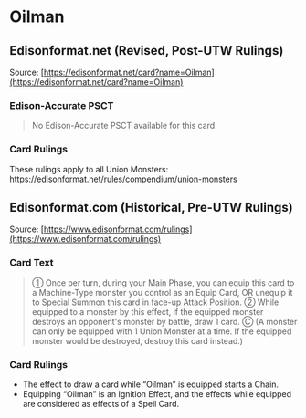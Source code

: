 # Oilman

## Edisonformat.net (Revised, Post-UTW Rulings)

Source: [https://edisonformat.net/card?name=Oilman](https://edisonformat.net/card?name=Oilman)

### Edison-Accurate PSCT

> No Edison-Accurate PSCT available for this card.

### Card Rulings

These rulings apply to all Union Monsters: https://edisonformat.net/rules/compendium/union-monsters


## Edisonformat.com (Historical, Pre-UTW Rulings)

Source: [https://www.edisonformat.com/rulings](https://www.edisonformat.com/rulings)

### Card Text

> ① Once per turn, during your Main Phase, you can equip this card to a Machine-Type monster you control as an Equip Card, OR unequip it to Special Summon this card in face-up Attack Position. ② While equipped to a monster by this effect, if the equipped monster destroys an opponent's monster by battle, draw 1 card. Ⓒ (A monster can only be equipped with 1 Union Monster at a time. If the equipped monster would be destroyed, destroy this card instead.)

### Card Rulings

*   The effect to draw a card while “Oilman” is equipped starts a Chain.
*   Equipping “Oilman” is an Ignition Effect, and the effects while equipped are considered as effects of a Spell Card.


